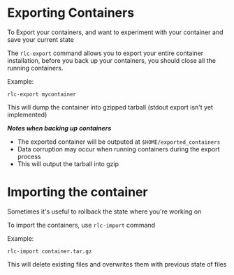 # Exporting Containers
To Export your containers, and want to experiment with your container and save your current state

The `rlc-export` command allows you to export your entire container installation, before you back up your containers, you should close all the running containers.

Example:
```
rlc-export mycontainer
```

This will dump the container into gzipped tarball (stdout export isn't yet implemented)

***Notes when backing up containers***
* The exported container will be outputed at `$HOME/exported_containers`
* Data corruption may occur when running containers during the export process
* This will output the tarball into gzip

# Importing the container
Sometimes it's useful to rollback the state where you're working on

To import the containers, use `rlc-import` command

Example:
```
rlc-import container.tar.gz
```

This will delete existing files and overwrites them with previous state of files
